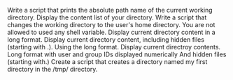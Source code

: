Write a script that prints the absolute path name of the current working directory.
Display the content list of your directory.
Write a script that changes the working directory to the user's home directory.
	You are not allowed to used any shell variable.
Display current directory content in a long format.
Display current directory content, including hidden files (starting with .). Using the long format.
Display current directroy contents.
	Long format
	with user and group IDs displayed numerically
	And hidden files (starting with.) 
Create a script that creates a directory named my first directory in the /tmp/ directory.
